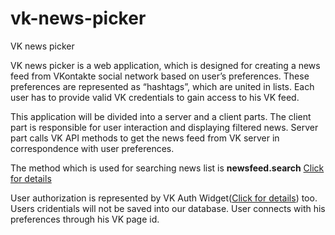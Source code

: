 # vk-news-picker

  VK news picker
  
  VK news picker is a web application, which is designed for creating a news feed from VKontakte social network based on user’s preferences. These preferences are represented as “hashtags”, which are united in lists. Each user has to provide valid VK credentials to gain access to his VK feed.
  
  This application will be divided into a server and a client parts. The client part is responsible for user interaction and displaying filtered news. Server part calls VK API methods to get the news feed from VK server in correspondence with user preferences.

  The method which is used for searching news list is <b>newsfeed.search</b> <a href="https://vk.com/dev/newsfeed.search">Click for details</a>
  
  User authorization is represented by VK Auth Widget(<a href="https://vk.com/dev/widget_auth">Click for details</a>) too. Users cridentials will not be saved into our database.  User connects with his preferences through his VK page id.
